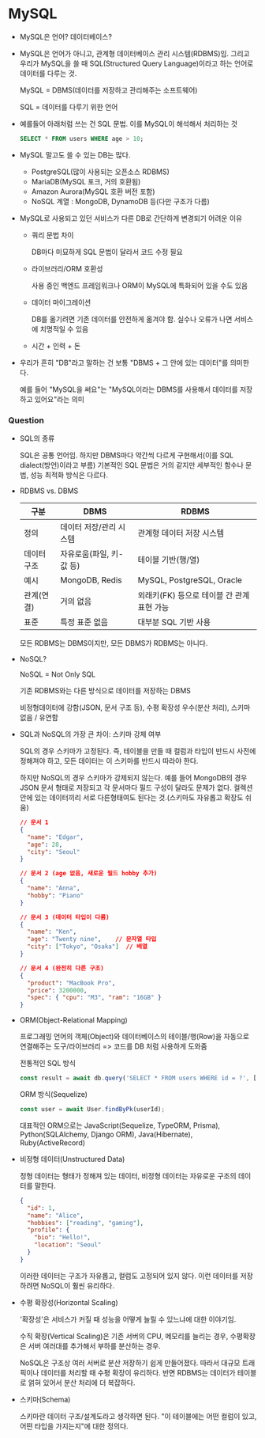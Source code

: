 # MySQL

- MySQL은 언어? 데이터베이스?

- MySQL은 언어가 아니고, 관계형 데이터베이스 관리 시스템(RDBMS)임. 그리고 우리가 MySQL을 쓸 때 SQL(Structured Query Language)이라고 하는 언어로 데이터를 다루는 것.

  MySQL = DBMS(데이터를 저장하고 관리해주는 소프트웨어)

  SQL = 데이터를 다루기 위한 언어

- 예를들어 아래처럼 쓰는 건 SQL 문법. 이를 MySQL이 해석해서 처리하는 것

  ```sql
  SELECT * FROM users WHERE age > 10;
  ```

- MySQL 말고도 쓸 수 있는 DB는 많다.

  - PostgreSQL(많이 사용되는 오픈소스 RDBMS)
  - MariaDB(MySQL 포크, 거의 호환됨)
  - Amazon Aurora(MySQL 호환 버전 포함)
  - NoSQL 계열 : MongoDB, DynamoDB 등(다만 구조가 다름)

- MySQL로 사용되고 있던 서비스가 다른 DB로 간단하게 변경되기 어려운 이유

  - 쿼리 문법 차이

    DB마다 미묘하게 SQL 문법이 달라서 코드 수정 필요

  - 라이브러리/ORM 호환성

    사용 중인 백엔드 프레임워크나 ORM이 MySQL에 특화되어 있을 수도 있음

  - 데이터 마이그레이션

    DB를 옮기려면 기존 데이터를 안전하게 옮겨야 함. 실수나 오류가 나면 서비스에 치명적일 수 있음

  - 시간 + 인력 + 돈

- 우리가 흔히 "DB"라고 말하는 건 보통 "DBMS + 그 안에 있는 데이터"를 의미한다.

  예를 들어 "MySQL을 써요"는 "MySQL이라는 DBMS를 사용해서 데이터를 저장하고 있어요"라는 의미

### Question

- SQL의 종류

  SQL은 공통 언어임. 하지만 DBMS마다 약간씩 다르게 구현해서(이를 SQL dialect(방언)이라고 부름) 기본적인 SQL 문법은 거의 같지만 세부적인 함수나 문법, 성능 최적화 방식은 다르다.

- RDBMS vs. DBMS

  | 구분       | DBMS                     | RDBMS                                      |
  | ---------- | ------------------------ | ------------------------------------------ |
  | 정의       | 데이터 저장/관리 시스템  | 관계형 데이터 저장 시스템                  |
  | 데이터구조 | 자유로움(파일, 키-값 등) | 테이블 기반(행/열)                         |
  | 예시       | MongoDB, Redis           | MySQL, PostgreSQL, Oracle                  |
  | 관계(연결) | 거의 없음                | 외래키(FK) 등으로 테이블 간 관계 표현 가능 |
  | 표준       | 특정 표준 없음           | 대부분 SQL 기반 사용                       |

  모든 RDBMS는 DBMS이지만, 모든 DBMS가 RDBMS는 아니다.

- NoSQL?

  NoSQL = Not Only SQL

  기존 RDBMS와는 다른 방식으로 데이터를 저장하는 DBMS

  비정형데이터에 강함(JSON, 문서 구조 등), 수평 확장성 우수(분산 처리), 스키마 없음 / 유연함

- SQL과 NoSQL의 가장 큰 차이: 스키마 강제 여부

  SQL의 경우 스키마가 고정된다. 즉, 테이블을 만들 때 컬럼과 타입이 반드시 사전에 정해져야 하고, 모든 데이터는 이 스키마를 반드시 따라야 한다.

  하지만 NoSQL의 경우 스키마가 강제되지 않는다. 예를 들어 MongoDB의 경우 JSON 문서 형태로 저장되고 각 문서마다 필드 구성이 달라도 문제가 없다. 컬렉션 안에 있는 데이터끼리 서로 다른형태여도 된다는 것.(스키마도 자유롭고 확장도 쉬움)

  ```json
  // 문서 1
  {
    "name": "Edgar",
    "age": 28,
    "city": "Seoul"
  }
  
  // 문서 2 (age 없음, 새로운 필드 hobby 추가)
  {
    "name": "Anna",
    "hobby": "Piano"
  }
  
  // 문서 3 (데이터 타입이 다름)
  {
    "name": "Ken",
    "age": "Twenty nine",    // 문자열 타입
    "city": ["Tokyo", "Osaka"]  // 배열
  }
  
  // 문서 4 (완전히 다른 구조)
  {
    "product": "MacBook Pro",
    "price": 3200000,
    "spec": { "cpu": "M3", "ram": "16GB" }
  }
  ```

- ORM(Object-Relational Mapping)

  프로그래밍 언어의 객체(Object)와 데이터베이스의 테이블/행(Row)을 자동으로 연결해주는 도구/라이브러리 => 코드를 DB 처럼 사용하게 도와줌

  전통적인 SQL 방식

  ```js
  const result = await db.query('SELECT * FROM users WHERE id = ?', [userId]);
  ```

  ORM 방식(Sequelize)

  ```js
  const user = await User.findByPk(userId);
  ```

  대표적인 ORM으로는 JavaScript(Sequelize, TypeORM, Prisma), Python(SQLAlchemy, Django ORM), Java(Hibernate), Ruby(ActiveRecord)

- 비정형 데이터(Unstructured Data)

  정형 데이터는 형태가 정해져 있는 데이터, 비정형 데이터는 자유로운 구조의 데이터를 말한다.

  ```json
  {
    "id": 1,
    "name": "Alice",
    "hobbies": ["reading", "gaming"],
    "profile": {
      "bio": "Hello!",
      "location": "Seoul"
    }
  }
  ```

  이러한 데이터는 구조가 자유롭고, 컬럼도 고정되어 있지 않다. 이런 데이터를 저장하려면 NoSQL이 훨씬 유리하다.

- 수평 확장성(Horizontal Scaling)

  '확장성'은 서비스가 커질 때 성능을 어떻게 늘릴 수 있느냐에 대한 이야기임.

  수직 확장(Vertical Scaling)은 기존 서버의 CPU, 메모리를 늘리는 경우, 수평확장은 서버 여러대를 추가해서 부하를 분산하는 경우.

  NoSQL은 구조상 여러 서버로 분산 저장하기 쉽게 만들어졌다. 따라서 대규모 트래픽이나 데이터를 처리할 때 수평 확장이 유리하다. 반면 RDBMS는 데이터가 테이블로 얽혀 있어서 분산 처리에 더 복잡하다.

- 스키마(Schema)

  스키마란 데이터 구조/설계도라고 생각하면 된다. "이 테이블에는 어떤 컬럼이 있고, 어떤 타입을 가지는지"에 대한 정의다.